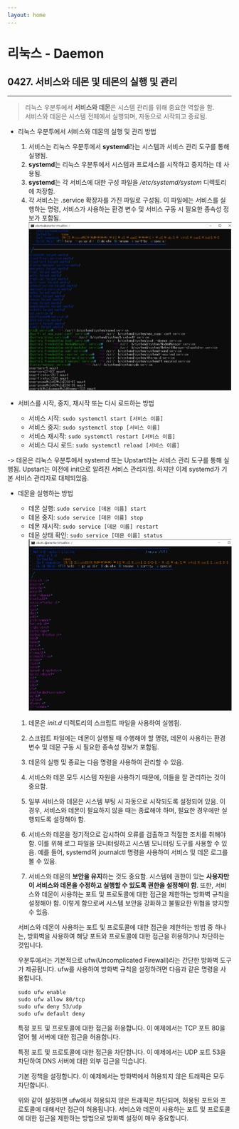 ```yaml
---
layout: home
---
```


# 리눅스 - Daemon
## 0427. 서비스와 데몬 및 데몬의 실행 및 관리
<hr/>

> 리눅스 우분투에서 **서비스와 데몬**은 시스템 관리를 위해 중요한 역할을 함.   
서비스와 데몬은 시스템 전체에서 실행되며, 자동으로 시작되고 종료됨.   

- 리눅스 우분투에서 서비스와 데몬의 실행 및 관리 방법
    1. 서비스는 리눅스 우분투에서 **systemd**라는 시스템과 서비스 관리 도구를 통해 실행됨. 
    2. **systemd**는 리눅스 우분투에서 시스템과 프로세스를 시작하고 중지하는 데 사용됨.
    3. **systemd**는 각 서비스에 대한 구성 파일을 */etc/systemd/system* 디렉토리에 저장함.
    4. 각 서비스는 .service 확장자를 가진 파일로 구성됨. 이 파일에는 서비스를 실행하는 명령, 서비스가 사용하는 환경 변수 및 서비스 구동 시 필요한 종속성 정보가 포함됨.
    ![systemctl](./images/systemctl.png)
- 서비스를 시작, 중지, 재시작 또는 다시 로드하는 방법

    - 서비스 시작: `sudo systemctl start [서비스 이름]`
    - 서비스 중지: `sudo systemctl stop [서비스 이름]`
    - 서비스 재시작: `sudo systemctl restart [서비스 이름]`
    - 서비스 다시 로드: `sudo systemctl reload [서비스 이름]`

-> 데몬은 리눅스 우분투에서 systemd 또는 Upstart라는 서비스 관리 도구를 통해 실행됨. Upstart는 이전에 init으로 알려진 서비스 관리자임. 하지만 이제 systemd가 기본 서비스 관리자로 대체되었음.

- 데몬을 실행하는 방법
    - 데몬 실행: `sudo service [데몬 이름] start`
    - 데몬 중지: `sudo service [데몬 이름] stop`
    - 데몬 재시작: `sudo service [데몬 이름] restart`
    - 데몬 상태 확인: `sudo service [데몬 이름] status`
    ![systemctl](./images/initd.png)

    1. 데몬은 *init.d* 디렉토리의 스크립트 파일을 사용하여 실행됨.   
    2. 스크립트 파일에는 데몬이 실행될 때 수행해야 할 명령, 데몬이 사용하는 환경 변수 및 데몬 구동 시 필요한 종속성 정보가 포함됨.    
    3. 데몬의 실행 및 종료는 다음 명령을 사용하여 관리할 수 있음.
    
    4. 서비스와 데몬 모두 시스템 자원을 사용하기 때문에, 이들을 잘 관리하는 것이 중요함. 
    5. 일부 서비스와 데몬은 시스템 부팅 시 자동으로 시작되도록 설정되어 있음. 이 경우, 서비스와 데몬이 필요하지 않을 때는 종료해야 하며, 필요한 경우에만 실행되도록 설정해야 함.

    6. 서비스와 데몬을 정기적으로 감시하여 오류를 검출하고 적절한 조치를 취해야 함. 이를 위해 로그 파일을 모니터링하고 시스템 모니터링 도구를 사용할 수 있음. 예를 들어, systemd의 journalctl 명령을 사용하여 서비스 및 데몬 로그를 볼 수 있음.

    7. 서비스와 데몬의 **보안을 유지**하는 것도 중요함. 시스템에 권한이 있는 **사용자만이 서비스와 데몬을 수정하고 실행할 수 있도록 권한을 설정해야 함**. 또한, 서비스와 데몬이 사용하는 포트 및 프로토콜에 대한 접근을 제한하는 방화벽 규칙을 설정해야 함. 이렇게 함으로써 시스템 보안을 강화하고 불필요한 위협을 방지할 수 있음.   

    서비스와 데몬이 사용하는 포트 및 프로토콜에 대한 접근을 제한하는 방법 중 하나는, 방화벽을 사용하여 해당 포트와 프로토콜에 대한 접근을 허용하거나 차단하는 것입니다.

    우분투에서는 기본적으로 ufw(Uncomplicated Firewall)라는 간단한 방화벽 도구가 제공됩니다. ufw를 사용하여 방화벽 규칙을 설정하려면 다음과 같은 명령을 사용합니다.

    ```linux
    sudo ufw enable
    sudo ufw allow 80/tcp
    sudo ufw deny 53/udp
    sudo ufw default deny
    ```
    특정 포트 및 프로토콜에 대한 접근을 허용합니다. 이 예제에서는 TCP 포트 80을 열어 웹 서버에 대한 접근을 허용합니다.

    특정 포트 및 프로토콜에 대한 접근을 차단합니다. 이 예제에서는 UDP 포트 53을 차단하여 DNS 서버에 대한 외부 접근을 막습니다.

    기본 정책을 설정합니다. 이 예제에서는 방화벽에서 허용되지 않은 트래픽은 모두 차단합니다.

    위와 같이 설정하면 ufw에서 허용되지 않은 트래픽은 차단되며, 허용된 포트와 프로토콜에 대해서만 접근이 허용됩니다. 서비스와 데몬이 사용하는 포트 및 프로토콜에 대한 접근을 제한하는 방법으로 방화벽 설정이 매우 중요합니다.